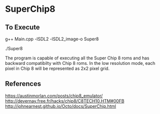 # SuperChip8

## To Execute

g++ Main.cpp -lSDL2 -lSDL2_image-o Super8

./Super8 <scale> <speed> <rom>

The program is capable of executing all the Super Chip 8 roms and has backward compatibilty with Chip 8 roms. In the low resolution mode, each pixel in Chip 8 will be represented as 2x2 pixel grid.   

  
  
## References
 https://austinmorlan.com/posts/chip8_emulator/
http://devernay.free.fr/hacks/chip8/C8TECH10.HTM#00FB
  http://johnearnest.github.io/Octo/docs/SuperChip.html
